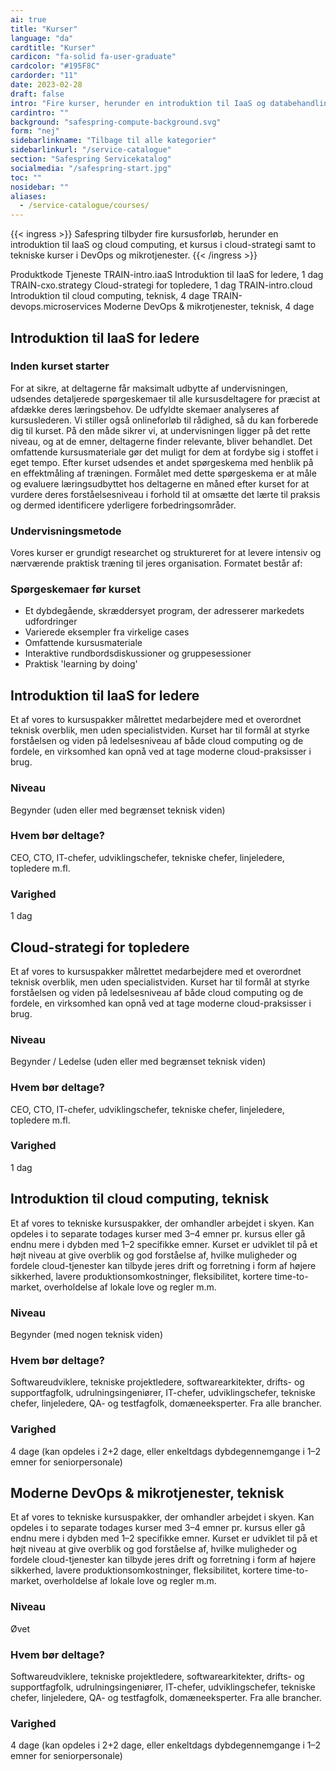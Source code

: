 ```yaml
---
ai: true
title: "Kurser"
language: "da"
cardtitle: "Kurser"
cardicon: "fa-solid fa-user-graduate"
cardcolor: "#195F8C"
cardorder: "11"
date: 2023-02-28
draft: false
intro: "Fire kurser, herunder en introduktion til IaaS og databehandling i skyen"
cardintro: ""
background: "safespring-compute-background.svg"
form: "nej"
sidebarlinkname: "Tilbage til alle kategorier"
sidebarlinkurl: "/service-catalogue"
section: "Safespring Servicekatalog"
socialmedia: "/safespring-start.jpg"
toc: ""
nosidebar: ""
aliases:
  - /service-catalogue/courses/
---
```


{{< ingress >}}
Safespring tilbyder fire kursusforløb, herunder en introduktion til IaaS og cloud computing, et kursus i cloud-strategi samt to tekniske kurser i DevOps og mikrotjenester.
{{< /ingress >}}

Produktkode Tjeneste
TRAIN-intro.iaaS Introduktion til IaaS for ledere, 1 dag
TRAIN-cxo.strategy Cloud-strategi for topledere, 1 dag
TRAIN-intro.cloud Introduktion til cloud computing, teknisk, 4 dage
TRAIN-devops.microservices Moderne DevOps & mikrotjenester, teknisk, 4 dage

## Introduktion til IaaS for ledere

### Inden kurset starter

For at sikre, at deltagerne får maksimalt udbytte af undervisningen, udsendes detaljerede spørgeskemaer til alle kursusdeltagere for præcist at afdække deres læringsbehov. De udfyldte skemaer analyseres af kursuslederen. Vi stiller også onlineforløb til rådighed, så du kan forberede dig til kurset.
På den måde sikrer vi, at undervisningen ligger på det rette niveau, og at de emner, deltagerne finder relevante, bliver behandlet. Det omfattende kursusmateriale gør det muligt for dem at fordybe sig i stoffet i eget tempo. Efter kurset udsendes et andet spørgeskema med henblik på en effektmåling af træningen. Formålet med dette spørgeskema er at måle og evaluere læringsudbyttet hos deltagerne en måned efter kurset for at vurdere deres forståelsesniveau i forhold til at omsætte det lærte til praksis og dermed identificere yderligere forbedringsområder.

### Undervisningsmetode

Vores kurser er grundigt researchet og struktureret for at levere intensiv og nærværende praktisk træning til jeres organisation. Formatet består af:

### Spørgeskemaer før kurset

- Et dybdegående, skræddersyet program, der adresserer markedets udfordringer
- Varierede eksempler fra virkelige cases
- Omfattende kursusmateriale
- Interaktive rundbordsdiskussioner og gruppesessioner
- Praktisk 'learning by doing'

## Introduktion til IaaS for ledere

Et af vores to kursuspakker målrettet medarbejdere med et overordnet teknisk overblik, men uden specialistviden. Kurset har til formål at styrke forståelsen og viden på ledelsesniveau af både cloud computing og de fordele, en virksomhed kan opnå ved at tage moderne cloud-praksisser i brug.

### Niveau

Begynder (uden eller med begrænset teknisk viden)

### Hvem bør deltage?

CEO, CTO, IT-chefer, udviklingschefer, tekniske chefer, linjeledere, topledere m.fl.

### Varighed

1 dag

## Cloud-strategi for topledere

Et af vores to kursuspakker målrettet medarbejdere med et overordnet teknisk overblik, men uden specialistviden. Kurset har til formål at styrke forståelsen og viden på ledelsesniveau af både cloud computing og de fordele, en virksomhed kan opnå ved at tage moderne cloud-praksisser i brug.

### Niveau

Begynder / Ledelse (uden eller med begrænset teknisk viden)

### Hvem bør deltage?

CEO, CTO, IT-chefer, udviklingschefer, tekniske chefer, linjeledere, topledere m.fl.

### Varighed

1 dag

## Introduktion til cloud computing, teknisk

Et af vores to tekniske kursuspakker, der omhandler arbejdet i skyen. Kan opdeles i to separate todages kurser med 3–4 emner pr. kursus eller gå endnu mere i dybden med 1–2 specifikke emner. Kurset er udviklet til på et højt niveau at give overblik og god forståelse af, hvilke muligheder og fordele cloud-tjenester kan tilbyde jeres drift og forretning i form af højere sikkerhed, lavere produktionsomkostninger, fleksibilitet, kortere time-to-market, overholdelse af lokale love og regler m.m.

### Niveau

Begynder (med nogen teknisk viden)

### Hvem bør deltage?

Softwareudviklere, tekniske projektledere, softwarearkitekter, drifts- og supportfagfolk, udrulningsingeniører, IT-chefer, udviklingschefer, tekniske chefer, linjeledere, QA- og testfagfolk, domæneeksperter. Fra alle brancher.

### Varighed

4 dage (kan opdeles i 2+2 dage, eller enkeltdags dybdegennemgange i 1–2 emner for seniorpersonale)

## Moderne DevOps & mikrotjenester, teknisk

Et af vores to tekniske kursuspakker, der omhandler arbejdet i skyen. Kan opdeles i to separate todages kurser med 3–4 emner pr. kursus eller gå endnu mere i dybden med 1–2 specifikke emner. Kurset er udviklet til på et højt niveau at give overblik og god forståelse af, hvilke muligheder og fordele cloud-tjenester kan tilbyde jeres drift og forretning i form af højere sikkerhed, lavere produktionsomkostninger, fleksibilitet, kortere time-to-market, overholdelse af lokale love og regler m.m.

### Niveau

Øvet

### Hvem bør deltage?

Softwareudviklere, tekniske projektledere, softwarearkitekter, drifts- og supportfagfolk, udrulningsingeniører, IT-chefer, udviklingschefer, tekniske chefer, linjeledere, QA- og testfagfolk, domæneeksperter. Fra alle brancher.

### Varighed

4 dage (kan opdeles i 2+2 dage, eller enkeltdags dybdegennemgange i 1–2 emner for seniorpersonale)
